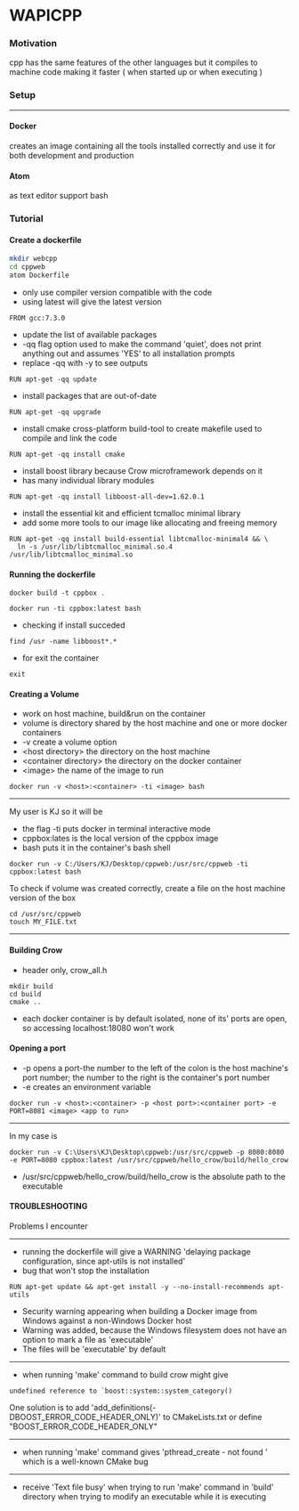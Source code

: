 # WAPICPP

### Motivation
cpp has the same features of the other languages but it compiles to machine code making it faster ( when started up or when executing ) 
### Setup
----------------------------
#### Docker 
creates an image containing all the tools installed correctly and use it for both development and production

#### Atom 
as text editor support bash

### Tutorial

#### Create a dockerfile 
```bash
mkdir webcpp
cd cppweb
atom Dockerfile
```
- only use compiler version compatible with the code 
- using latest will give the latest version
```
FROM gcc:7.3.0
```

- update the list of available packages
- -qq flag option used to make the command 'quiet', does not print anything out and assumes 'YES' to all installation prompts
- replace -qq with -y to see outputs
```
RUN apt-get -qq update
```
- install packages that are out-of-date
```
RUN apt-get -qq upgrade 
```

- install cmake cross-platform build-tool to create makefile used to compile and link the code 
```
RUN apt-get -qq install cmake
```

- install boost library because Crow microframework depends on it 
- has many individual library modules
```
RUN apt-get -qq install libboost-all-dev=1.62.0.1
```
- install the essential kit and efficient tcmalloc minimal library
- add some more tools to our image like allocating and freeing memory
```
RUN apt-get -qq install build-essential libtcmalloc-minimal4 && \
  ln -s /usr/lib/libtcmalloc_minimal.so.4 /usr/lib/libtcmalloc_minimal.so
```

#### Running the dockerfile 
```
docker build -t cppbox .
```
```
docker run -ti cppbox:latest bash
```
- checking if install succeded 
```
find /usr -name libboost*.*
```
- for exit the container 
```
exit
```

#### Creating a Volume 
- work on host machine, build&run on the container 
- volume is directory shared by the host machine and one or more docker containers  
- -v create a volume option
- \<host directory> the directory on the host machine 
- \<container directory> the directory on the docker container 
- \<image> the name of the image to run 
  
```
docker run -v <host>:<container> -ti <image> bash
```
---------------
My user is KJ so it will be 
- the flag -ti puts docker in terminal interactive mode 
- cppbox:lates is the local version of the cppbox image 
- bash puts it in the container's bash shell
```
docker run -v C:/Users/KJ/Desktop/cppweb:/usr/src/cppweb -ti cppbox:latest bash
```

To check if volume was created correctly, create a file on the host machine version of the box
```
cd /usr/src/cppweb
touch MY_FILE.txt
```
-----------------------
#### Building Crow
- header only, crow_all.h
```
mkdir build
cd build
cmake ..
```

- each docker container is by default isolated, none of its' ports are open, so accessing localhost:18080 won't work

#### Opening a port
- -p opens a port-the number to the left of the colon is the host machine's port number; the number to the right is the container's port number
- -e creates an environment variable
```
docker run -v <host>:<container> -p <host port>:<container port> -e PORT=8081 <image> <app to run>
```
---------------
In my case is 
```
docker run -v C:\Users\KJ\Desktop\cppweb:/usr/src/cppweb -p 8080:8080 -e PORT=8080 cppbox:latest /usr/src/cppweb/hello_crow/build/hello_crow
```
- /usr/src/cppweb/hello_crow/build/hello_crow is the absolute path to the executable 


#### TROUBLESHOOTING 
Problems I encounter

-----------------------------
- running the dockerfile will give a WARNING 'delaying package configuration, since apt-utils is not installed'
- bug that won't stop the installation
```
RUN apt-get update && apt-get install -y --no-install-recommends apt-utils
```

- Security warning appearing when building a Docker image from Windows against a non-Windows Docker host
- Warning was added, because the Windows filesystem does not have an option to mark a file as 'executable'
- The files will be 'executable' by default 
-----------------------------------

- when running 'make' command to build crow might give 
```
undefined reference to `boost::system::system_category()
```
One solution is to add 'add_definitions(-DBOOST_ERROR_CODE_HEADER_ONLY)' to CMakeLists.txt 
or define "BOOST_ERROR_CODE_HEADER_ONLY"

--------------------------
- when running 'make' command gives 'pthread_create - not found ' which is a well-known CMake bug
--------------------------
- receive 'Text file busy' when trying to run 'make' command in 'build' directory when trying to modify an executable while it is executing 

